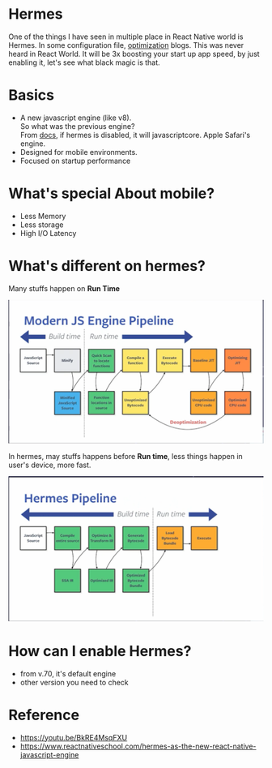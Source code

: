 # Hermes
One of the things I have seen in multiple place in React Native world is Hermes. In some configuration file, [optimization](https://medium.com/engineering-udaan/reacting-to-change-tale-of-a-web-developer-improving-startup-performance-for-a-large-react-native-854f8a4850fd) blogs. This was never heard in React World. It will be 3x boosting your start up app speed, by just enabling it, let's see what black magic is that.

# Basics
- A new javascript engine (like v8).  
So what was the previous engine?  
From [docs](https://reactnative.dev/docs/javascript-environment), if hermes is disabled, it will javascriptcore. Apple Safari's engine.
- Designed for mobile environments.
- Focused on startup performance

# What's special About mobile?
- Less Memory
- Less storage
- High I/O Latency

# What's different on hermes?
Many stuffs happen on **Run Time**

<img width="600" src="/content/images/hermes_1.png" />

In hermes, may stuffs happens before **Run time**, less things happen in user's device, more fast.

<img width="600" src="/content/images/hermes_2.png">

# How can I enable Hermes?
- from v.70, it's default engine
- other version you need to check

# Reference
- https://youtu.be/BkRE4MsqFXU
- https://www.reactnativeschool.com/hermes-as-the-new-react-native-javascript-engine
